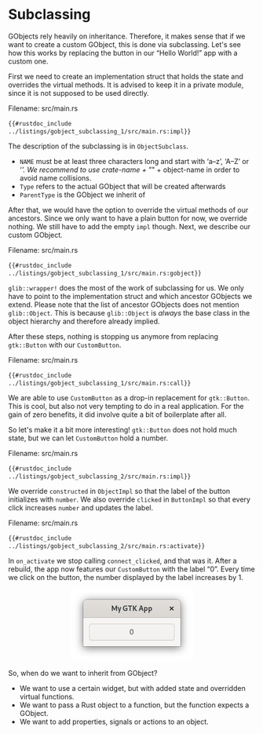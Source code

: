# Subclassing

GObjects rely heavily on inheritance.
Therefore, it makes sense that if we want to create a custom GObject, this is done via subclassing.
Let's see how this works by replacing the button in our “Hello World!” app with a custom one.

First we need to create an implementation struct that holds the state and overrides the virtual methods.
It is advised to keep it in a private module,
since it is not supposed to be used directly.

<span class="filename">Filename: src/main.rs</span>

```rust,no_run
{{#rustdoc_include ../listings/gobject_subclassing_1/src/main.rs:impl}}
```
The description of the subclassing is in `ObjectSubclass`.
- `NAME` must be at least three characters long and start with ‘a–z’, ‘A–Z’ or ‘_’.
   We recommend to use crate-name + "_" + object-name in order to avoid name collisions.
- `Type` refers to the actual GObject that will be created afterwards
- `ParentType` is the GObject we inherit of

After that, we would have the option to override the virtual methods of our ancestors.
Since we only want to have a plain button for now, we override nothing.
We still have to add the empty `impl` though.
Next, we describe our custom GObject.

<span class="filename">Filename: src/main.rs</span>

```rust,no_run
{{#rustdoc_include ../listings/gobject_subclassing_1/src/main.rs:gobject}}
```

`glib::wrapper!` does the most of the work of subclassing for us.
We only have to point to the implementation struct and which ancestor GObjects we extend.
Please note that the list of ancestor GObjects does not mention `glib::Object`.
This is because `glib::Object` is *always* the base class in the object hierarchy and therefore already implied.

After these steps, nothing is stopping us anymore from replacing `gtk::Button` with our `CustomButton`.

<span class="filename">Filename: src/main.rs</span>

```rust,no_run
{{#rustdoc_include ../listings/gobject_subclassing_1/src/main.rs:call}}
```
We are able to use `CustomButton` as a drop-in replacement for `gtk::Button`.
This is cool, but also not very tempting to do in a real application.
For the gain of zero benefits, it did involve quite a bit of boilerplate after all.

So let's make it a bit more interesting!
`gtk::Button` does not hold much state, but we can let `CustomButton` hold a number.

<span class="filename">Filename: src/main.rs</span>

```rust,no_run
{{#rustdoc_include ../listings/gobject_subclassing_2/src/main.rs:impl}}
```
We override `constructed` in `ObjectImpl` so that the label of the button initializes with `number`.
We also override `clicked` in `ButtonImpl` so that every click increases `number` and updates the label.

<span class="filename">Filename: src/main.rs</span>

```rust,no_run
{{#rustdoc_include ../listings/gobject_subclassing_2/src/main.rs:activate}}
```

In `on_activate` we stop calling `connect_clicked`, and that was it.
After a rebuild, the app now features our `CustomButton` with the label “0”.
Every time we click on the button, the number displayed by the label increases by 1.

<div style="text-align:center"><img src="img/gobject_subclassing.png" /></div>

So, when do we want to inherit from GObject?
- We want to use a certain widget, but with added state and overridden virtual functions.
- We want to pass a Rust object to a function, but the function expects a GObject.
- We want to add properties, signals or actions to an object.
